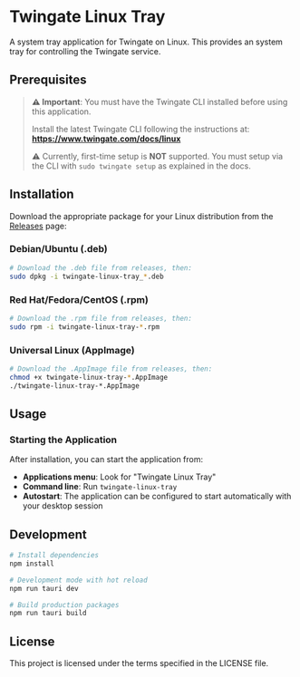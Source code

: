# Twingate Linux Tray

A system tray application for Twingate on Linux. This provides an system tray for controlling the Twingate service.

## Prerequisites

> **⚠️ Important**: You must have the Twingate CLI installed before using this application.
> 
>   Install the latest Twingate CLI following the instructions at: **https://www.twingate.com/docs/linux**
>
> ⚠️ Currently, first-time setup is **NOT** supported. You must setup via the CLI with `sudo twingate setup` as explained in the docs.

## Installation

Download the appropriate package for your Linux distribution from the [Releases](../../releases) page:

### Debian/Ubuntu (.deb)
```bash
# Download the .deb file from releases, then:
sudo dpkg -i twingate-linux-tray_*.deb
```

### Red Hat/Fedora/CentOS (.rpm)
```bash
# Download the .rpm file from releases, then:
sudo rpm -i twingate-linux-tray-*.rpm
```

### Universal Linux (AppImage)
```bash
# Download the .AppImage file from releases, then:
chmod +x twingate-linux-tray-*.AppImage
./twingate-linux-tray-*.AppImage
```

## Usage

### Starting the Application

After installation, you can start the application from:
- **Applications menu**: Look for "Twingate Linux Tray"
- **Command line**: Run `twingate-linux-tray`
- **Autostart**: The application can be configured to start automatically with your desktop session

## Development

```bash
# Install dependencies
npm install

# Development mode with hot reload
npm run tauri dev

# Build production packages
npm run tauri build
```

## License

This project is licensed under the terms specified in the LICENSE file.
